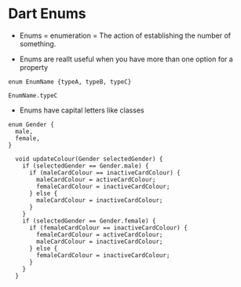 # Dart Enums

- Enums = enumeration = The action of establishing the number of something.


- Enums are reallt useful when you have more than one option for a property


`enum EnumName {typeA, typeB, typeC}`

`EnumName.typeC`


- Enums have capital letters like classes


```
enum Gender {
  male,
  female,
}
```
```
  void updateColour(Gender selectedGender) {
    if (selectedGender == Gender.male) {
      if (maleCardColour == inactiveCardColour) {
        maleCardColour = activeCardColour;
        femaleCardColour = inactiveCardColour;
      } else {
        maleCardColour = inactiveCardColour;
      }
    }
    if (selectedGender == Gender.female) {
      if (femaleCardColour == inactiveCardColour) {
        femaleCardColour = activeCardColour;
        maleCardColour = inactiveCardColour;
      } else {
        femaleCardColour = inactiveCardColour;
      }
    }
  }
```  

